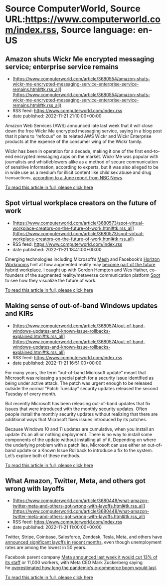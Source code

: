 # Source ComputerWorld, Source URL:https://www.computerworld.com/index.rss, Source language: en-US

## Amazon shuts Wickr Me encrypted messaging service; enterprise service remains
 - [https://www.computerworld.com/article/3680554/amazon-shuts-wickr-me-encrypted-messaging-service-enterprise-service-remains.html#tk.rss_all](https://www.computerworld.com/article/3680554/amazon-shuts-wickr-me-encrypted-messaging-service-enterprise-service-remains.html#tk.rss_all)
 - RSS feed: https://www.computerworld.com/index.rss
 - date published: 2022-11-21 21:10:00+00:00

<article>
	<section class="page">
<p>Amazon Web Services (AWS) announced late last week that it will close down the free Wickr Me encrypted messaging service, saying in a blog post that it plans to “refocus” on its related AWS Wickr and Wickr Enterprise products at the expense of the consumer wing of the Wickr family.</p><p>Wickr has been in operation for a decade, making it one of the first end-to-end encrypted messaging apps on the market. Wickr Me was popular with journalists and whistleblowers alike as a method of secure communication of sensitive information, according to experts, but it was also alleged to be in wide use as a medium for illicit content like child sex abuse and drug transactions, <a href="https://www.nbcnews.com/tech/tech-news/wickr-amazon-aws-child-messaging-app-sex-abuse-problem-rcna20674" rel="nofollow">according to a June report from NBC News</a>.</p><p class="jumpTag"><a href="https://www.computerworld.com/article/3680554/amazon-shuts-wickr-me-encrypted-messaging-service-enterprise-service-remains.html#jump">To read this article in full, please click here</a></p></section></article>

## Spot virtual workplace creators on the future of work
 - [https://www.computerworld.com/article/3680573/spot-virtual-workplace-creators-on-the-future-of-work.html#tk.rss_all](https://www.computerworld.com/article/3680573/spot-virtual-workplace-creators-on-the-future-of-work.html#tk.rss_all)
 - RSS feed: https://www.computerworld.com/index.rss
 - date published: 2022-11-21 18:41:00+00:00

<article>
	<section class="page">
<p>Emerging technologies including Microsoft’s <a href="https://www.computerworld.com/article/3610236/microsofts-mesh-aims-for-mixed-reality-meetings-of-the-future.html">Mesh</a> and Facebook’s <a href="https://www.computerworld.com/article/3630408/facebook-promises-immersive-vr-meetings-with-horizon-workrooms.html">Horizon Workrooms</a> hint at how augmented reality may <a href="https://www.computerworld.com/article/3660056/6-virtual-collaboration-solutions-for-remote-teams.html">become part of the future hybrid workplace</a>. I caught up with Gordon Hempton and Wes Hather, co-founders of the augmented reality/metaverse communication platform <a href="https://www.spotvirtual.com/" rel="noopener nofollow" target="_blank">Spot</a> to see how they visualize the future of work.</p><p class="jumpTag"><a href="https://www.computerworld.com/article/3680573/spot-virtual-workplace-creators-on-the-future-of-work.html#jump">To read this article in full, please click here</a></p></section></article>

## Making sense of out-of-band Windows updates and KIRs
 - [https://www.computerworld.com/article/3680574/out-of-band-windows-updates-and-known-issue-rollbacks-explained.html#tk.rss_all](https://www.computerworld.com/article/3680574/out-of-band-windows-updates-and-known-issue-rollbacks-explained.html#tk.rss_all)
 - RSS feed: https://www.computerworld.com/index.rss
 - date published: 2022-11-21 16:51:00+00:00

<article>
	<section class="page">
<p>For many years, the term “out-of-band Microsoft update” meant that Microsoft was releasing a special patch for a security issue identified as being under active attack. The patch was urgent enough to be released outside the normal “Patch Tuesday” security updates released the second Tuesday of every month.</p><p>But recently Microsoft has been releasing out-of-band updates that fix issues that were introduced with the monthly security updates. Often people install the monthly security updates without realizing that there are additional ways that Microsoft fixes issues introduced by its patches.</p><p>Because Windows 10 and 11 updates are cumulative, when you install an update it’s an all or nothing deployment. There is no way to install some components of the update without installing all of it. Depending on where the underlying problem with a patch lies, Microsoft can use either an out-of-band update or a Known Issue Rollback to introduce a fix to the system. Let’s explore both of these methods.</p><p class="jumpTag"><a href="https://www.computerworld.com/article/3680574/out-of-band-windows-updates-and-known-issue-rollbacks-explained.html#jump">To read this article in full, please click here</a></p></section></article>

## What Amazon, Twitter, Meta, and others got wrong with layoffs
 - [https://www.computerworld.com/article/3680448/what-amazon-twitter-meta-and-others-got-wrong-with-layoffs.html#tk.rss_all](https://www.computerworld.com/article/3680448/what-amazon-twitter-meta-and-others-got-wrong-with-layoffs.html#tk.rss_all)
 - RSS feed: https://www.computerworld.com/index.rss
 - date published: 2022-11-21 11:00:00+00:00

<article>
	<section class="page">
<p>Twitter, Stripe, Coinbase, Salesforce, Zendesk, Tesla, Meta, and others have <a href="https://www.computerworld.com/article/3679733/tech-layoffs-in-2022-a-timeline.html">announced significant layoffs in recent months</a>, even though unemployment rates are among the lowest in 50 years.</p><p>Facebook parent company <a href="https://about.fb.com/news/2022/11/mark-zuckerberg-layoff-message-to-employees/amp/" rel="nofollow noopener" target="_blank">Meta announced last week it would cut 13% of its staff</a> or 11,000 workers, with Meta CEO Mark Zuckerberg saying he <a href="https://www.washingtonpost.com/technology/2022/11/10/meta-ecommerce-boom-stalls/" rel="nofollow noopener" target="_blank">overestimated how long the pandemic’s e-commerce boom would last</a>.</p><p class="jumpTag"><a href="https://www.computerworld.com/article/3680448/what-amazon-twitter-meta-and-others-got-wrong-with-layoffs.html#jump">To read this article in full, please click here</a></p></section></article>
